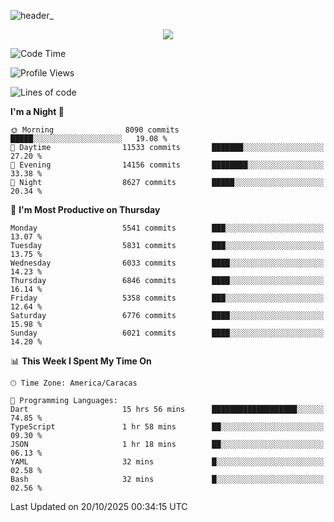 ![header_](https://github.com/user-attachments/assets/4010d822-ccdc-4198-b608-18c773338d18)


<p align="center">
  <a href="http://www.github.com/thevacs">
    <img src="https://github-readme-streak-stats.herokuapp.com/?user=thevacs&stroke=ffffff&background=1c1917&ring=0891b2&fire=0891b2&currStreakNum=ffffff&currStreakLabel=0891b2&sideNums=ffffff&sideLabels=ffffff&dates=ffffff&hide_border=true" />
  </a>
</p>

<!--START_SECTION:waka-->
![Code Time](http://img.shields.io/badge/Code%20Time-3%2C699%20hrs%2058%20mins-blue)

![Profile Views](http://img.shields.io/badge/Profile%20Views-1-blue)

![Lines of code](https://img.shields.io/badge/From%20Hello%20World%20I%27ve%20Written-9.9%20million%20lines%20of%20code-blue)

**I'm a Night 🦉** 

```text
🌞 Morning                8090 commits        █████░░░░░░░░░░░░░░░░░░░░   19.08 % 
🌆 Daytime                11533 commits       ███████░░░░░░░░░░░░░░░░░░   27.20 % 
🌃 Evening                14156 commits       ████████░░░░░░░░░░░░░░░░░   33.38 % 
🌙 Night                  8627 commits        █████░░░░░░░░░░░░░░░░░░░░   20.34 % 
```
📅 **I'm Most Productive on Thursday** 

```text
Monday                   5541 commits        ███░░░░░░░░░░░░░░░░░░░░░░   13.07 % 
Tuesday                  5831 commits        ███░░░░░░░░░░░░░░░░░░░░░░   13.75 % 
Wednesday                6033 commits        ████░░░░░░░░░░░░░░░░░░░░░   14.23 % 
Thursday                 6846 commits        ████░░░░░░░░░░░░░░░░░░░░░   16.14 % 
Friday                   5358 commits        ███░░░░░░░░░░░░░░░░░░░░░░   12.64 % 
Saturday                 6776 commits        ████░░░░░░░░░░░░░░░░░░░░░   15.98 % 
Sunday                   6021 commits        ████░░░░░░░░░░░░░░░░░░░░░   14.20 % 
```


📊 **This Week I Spent My Time On** 

```text
🕑︎ Time Zone: America/Caracas

💬 Programming Languages: 
Dart                     15 hrs 56 mins      ███████████████████░░░░░░   74.85 % 
TypeScript               1 hr 58 mins        ██░░░░░░░░░░░░░░░░░░░░░░░   09.30 % 
JSON                     1 hr 18 mins        ██░░░░░░░░░░░░░░░░░░░░░░░   06.13 % 
YAML                     32 mins             █░░░░░░░░░░░░░░░░░░░░░░░░   02.58 % 
Bash                     32 mins             █░░░░░░░░░░░░░░░░░░░░░░░░   02.56 % 
```


 Last Updated on 20/10/2025 00:34:15 UTC
<!--END_SECTION:waka-->
